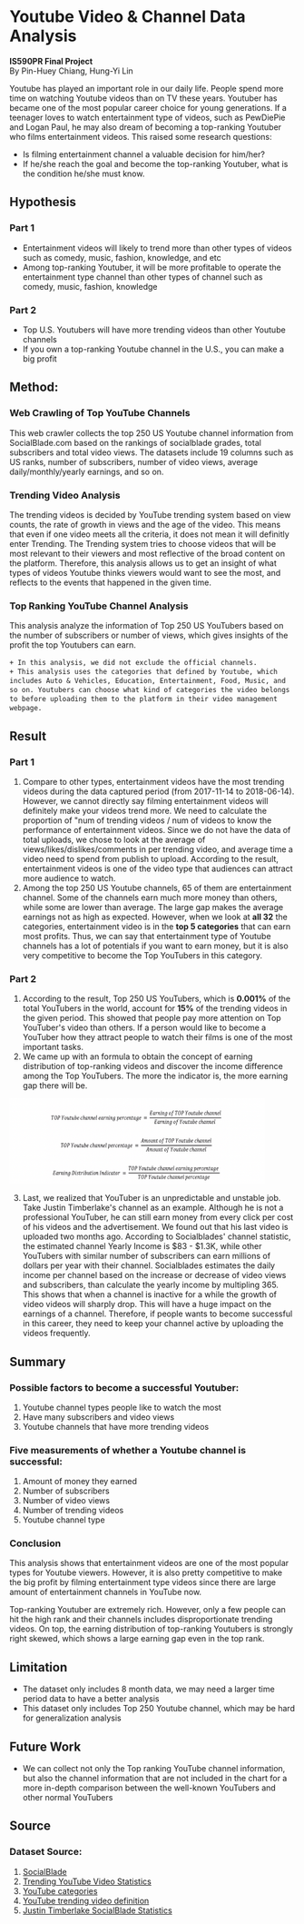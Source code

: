 # Youtube Video & Channel Data Analysis
**IS590PR Final Project**<br>
By Pin-Huey Chiang, Hung-Yi Lin

Youtube has played an important role in our daily life. People spend more time on watching Youtube videos than on TV these years. Youtuber has became one of the most popular career choice for young generations. If a teenager loves to watch entertainment type of videos, such as PewDiePie and Logan Paul, he may also dream of becoming a top-ranking Youtuber who films entertainment videos. This raised some research questions:
* Is filming entertainment channel a valuable decision for him/her?
* If he/she reach the goal and become the top-ranking Youtuber, what is the condition he/she must know.

## Hypothesis
### Part 1
* Entertainment videos will likely to trend more than other types of videos such as comedy, music, fashion, knowledge, and etc
* Among top-ranking Youtuber, it will be more profitable to operate the entertainment type channel than other types of channel such as comedy, music, fashion, knowledge

### Part 2
* Top U.S. Youtubers will have more trending videos than other Youtube channels
* If you own a top-ranking Youtube channel in the U.S., you can make a big profit

## Method:
### Web Crawling of Top YouTube Channels 
This web crawler collects the top 250 US Youtube channel information from SocialBlade.com based on the rankings of socialblade grades, total subscribers and total video views. The datasets include 19 columns such as US ranks, number of subscribers, number of video views, average daily/monthly/yearly earnings, and so on.

### Trending Video Analysis
The trending videos is decided by YouTube trending system based on view counts, the rate of growth in views and the age of the video. This means that even if one video meets all the criteria, it does not mean it will definitly enter Trending. The Trending system tries to choose videos that will be most relevant to their viewers and most reflective of the broad content on the platform. Therefore, this analysis allows us to get an insight of what types of videos Youtube thinks viewers would want to see the most, and reflects to the events that happened in the given time.

### Top Ranking YouTube Channel Analysis
This analysis analyze the information of Top 250 US YouTubers based on the number of subscribers or number of views, which gives insights of the profit the top Youtubers can earn.

    + In this analysis, we did not exclude the official channels.
    + This analysis uses the categories that defined by Youtube, which includes Auto & Vehicles, Education, Entertainment, Food, Music, and so on. Youtubers can choose what kind of categories the video belongs to before uploading them to the platform in their video management webpage.
    

## Result
### Part 1
1. Compare to other types, entertainment videos have the most trending videos during the data captured period (from 2017-11-14 to 2018-06-14). However, we cannot directly say filming entertainment videos will definitely make your videos trend more. We need to calculate the proportion of "num of trending videos / num of videos to know the performance of entertainment videos. Since we do not have the data of total uploads, we chose to look at the average of views/likes/dislikes/comments in per trending video, and average time a video need to spend from publish to upload. According to the result, entertainment videos is one of the video type that audiences can attract more audience to watch.
2. Among the top 250 US Youtube channels, 65 of them are entertainment channel. Some of the channels earn much more money than others, while some are lower than average. The large gap makes the average earnings not as high as expected. However, when we look at **all 32** the categories, entertainment video is in the **top 5 categories** that can earn most profits. Thus, we can say that entertainment type of Youtube channels has a lot of potentials if you want to earn money, but it is also very competitive to become the Top YouTubers in this category.

### Part 2
1. According to the result, Top 250 US YouTubers, which is **0.001%** of the total YouTubers in the world, account for **15%** of the trending videos in the given period. This showed that people pay more attention on Top YouTuber's video than others. If a person would like to become a YouTuber how they attract people to watch their films is one of the most important tasks. 
2. We came up with an formula to obtain the concept of earning distribution of top-ranking videos and discover the income difference among the Top YouTubers. The more the indicator is, the more earning gap there will be. 
<img src="https://github.com/gillian850413/Final_Project/blob/master/image/formula.png" width="450" height="150"/>

3. Last, we realized that YouTuber is an unpredictable and unstable job. Take Justin Timberlake's channel as an example. Although he is not a professional YouTuber, he can still earn money from every click per cost of his videos and the advertisement. We found out that his last video is uploaded two months ago. According to Socialblades' channel statistic, the estimated channel Yearly Income is $83 - $1.3K, while other YouTubers with similar number of subscribers can earn millions of dollars per year with their channel. Socialblades estimates the daily income per channel based on the increase or decrease of video views and subscribers, than calculate the yearly income by multipling 365. This shows that when a channel is inactive for a while the growth of video videos will sharply drop. This will have a huge impact on the earnings of a channel. Therefore, if people wants to become successful in this career, they need to keep your channel active by uploading the videos frequently. 

## Summary
### Possible factors to become a successful Youtuber:
1. Youtube channel types people like to watch the most
2. Have many subscribers and video views 
3. Youtube channels that have more trending videos

### Five measurements of whether a Youtube channel is successful:
1. Amount of money they earned
2. Number of subscribers
3. Number of video views
4. Number of trending videos
5. Youtube channel type

### Conclusion
This analysis shows that entertainment videos are one of the most popular types for Youtube viewers. However, it is also pretty competitive to make the big profit by filming entertainment type videos since there are large amount of entertainment channels in YouTube now.

Top-ranking Youtuber are extremely rich. However, only a few people can hit the high rank and their channels includes disproportionate trending videos. On top, the earning distribution of top-ranking Youtubers is strongly right skewed, which shows a large earning gap even in the top rank.

## Limitation
* The dataset only includes 8 month data, we may need a larger time period data to have a better analysis
* This dataset only includes Top 250 Youtube channel, which may be hard for generalization analysis

## Future Work
* We can collect not only the Top ranking YouTube channel information, but also the channel information that are not included in the chart for a more in-depth comparison between the well-known YouTubers and other normal YouTubers

## Source
### Dataset Source:
1. [SocialBlade](https://socialblade.com)
2. [Trending YouTube Video Statistics](https://www.kaggle.com/datasnaek/youtube-new/kernels)
3. [YouTube categories](https://creatoracademy.youtube.com/page/lesson/overview-categories#strategies-zippy-link-2)
4. [YouTube trending video definition](https://support.google.com/youtube/answer/7239739?hl=en)
5. [Justin Timberlake SocialBlade Statistics](https://socialblade.com/youtube/user/justintimberlake)
